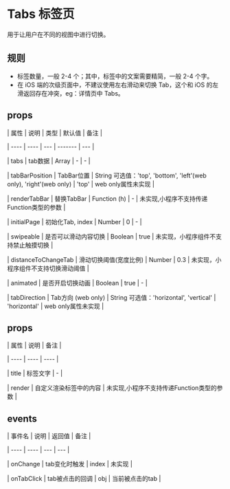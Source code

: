 # Tabs 标签页

用于让用户在不同的视图中进行切换。

## 规则

- 标签数量，一般 2-4 个；其中，标签中的文案需要精简，一般 2-4 个字。
- 在 iOS 端的次级页面中，不建议使用左右滑动来切换 Tab，这个和 iOS 的左滑返回存在冲突，eg：详情页中 Tabs。

## props

| 属性 | 说明 | 类型 | 默认值 | 备注 |

| ---- | ---- | --- | ------- | --- |

| tabs | tab数据 | Array | - | - |

| tabBarPosition | TabBar位置 | String  可选值：'top', 'bottom', 'left'(web only), 'right'(web only) | 'top' | web only属性未实现 |

| renderTabBar | 替换TabBar | Function (h) | - | 未实现,小程序不支持传递Function类型的参数 |

| initialPage | 初始化Tab, index | Number | 0 | - |

| swipeable | 是否可以滑动内容切换 | Boolean | true | 未实现，小程序组件不支持禁止触摸切换 |

| distanceToChangeTab | 滑动切换阈值(宽度比例) | Number | 0.3 | 未实现，小程序组件不支持切换滑动阈值 |

| animated | 是否开启切换动画 | Boolean | true | - |

| tabDirection | Tab方向 (web only) | String 可选值：'horizontal', 'vertical' | 'horizontal' | web only属性未实现 |

## props

| 属性 | 说明 | 备注 |

| ---- | ---- | ---- |

| title | 标签文字 | - |

| render | 自定义渲染标签中的内容 | 未实现,小程序不支持传递Function类型的参数 |

## events

| 事件名 | 说明 | 返回值 | 备注 |

| ---- | ---- | --- | --- |

| onChange | tab变化时触发 | index | 未实现 |

| onTabClick | tab被点击的回调 | obj | 当前被点击的tab |
